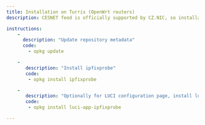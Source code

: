 ```yaml
---
title: Installation on Turris (OpenWrt routers)
description: CESNET feed is officially supported by CZ.NIC, so installation on Turris devices is easy! Contrary for other OpenWrt devices, it is most likely necessary to compile a package; see our <a href="">NEMEA-OpenWrt feed</a> for more details or contact us.  Installation on Turris can be done via SSH, which is described bellow, or using LUCI intuitive interface.

instructions:
    -
      description: "Update repository metadata"
      code:
        - opkg update

    -
       description: "Install ipfixprobe"
       code:
        - opkg install ipfixprobe

    -
       description: "Optionally for LUCI configuration page, install luci-app-ipfixprobe"
       code:
        - opkg install luci-app-ipfixprobe

---
```

